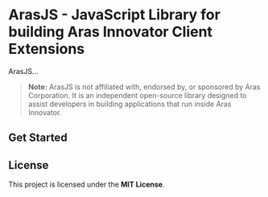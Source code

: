 # ArasJS - JavaScript Library for building Aras Innovator Client Extensions

ArasJS...

> **Note:**
> ArasJS is not affiliated with, endorsed by, or sponsored by Aras Corporation. It is an independent open-source library designed to assist developers in building applications that run inside Aras Innovator.

## Get Started

## License

This project is licensed under the **MIT License**.
